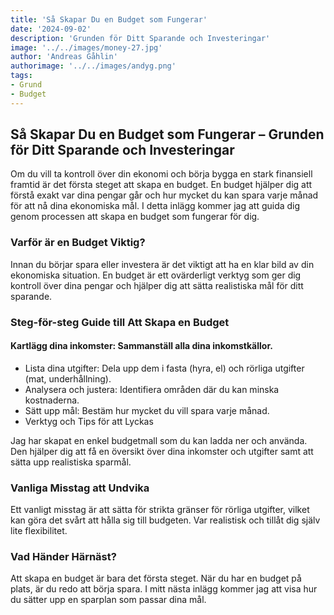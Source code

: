 ```yaml
---
title: 'Så Skapar Du en Budget som Fungerar'
date: '2024-09-02'
description: 'Grunden för Ditt Sparande och Investeringar'
image: '../../images/money-27.jpg'
author: 'Andreas Gåhlin'
authorimage: '../../images/andyg.png'
tags:
- Grund
- Budget
---
```

## Så Skapar Du en Budget som Fungerar – Grunden för Ditt Sparande och Investeringar

Om du vill ta kontroll över din ekonomi och börja bygga en stark finansiell framtid är det första steget att skapa en budget. En budget hjälper dig att förstå exakt var dina pengar går och hur mycket du kan spara varje månad för att nå dina ekonomiska mål. I detta inlägg kommer jag att guida dig genom processen att skapa en budget som fungerar för dig.

### Varför är en Budget Viktig?

Innan du börjar spara eller investera är det viktigt att ha en klar bild av din ekonomiska situation. En budget är ett ovärderligt verktyg som ger dig kontroll över dina pengar och hjälper dig att sätta realistiska mål för ditt sparande.

### Steg-för-steg Guide till Att Skapa en Budget

#### Kartlägg dina inkomster: Sammanställ alla dina inkomstkällor.
- Lista dina utgifter: Dela upp dem i fasta (hyra, el) och rörliga utgifter (mat, underhållning).
- Analysera och justera: Identifiera områden där du kan minska kostnaderna.
-  Sätt upp mål: Bestäm hur mycket du vill spara varje månad.
-  Verktyg och Tips för att Lyckas

Jag har skapat en enkel budgetmall som du kan ladda ner och använda. Den hjälper dig att få en översikt över dina inkomster och utgifter samt att sätta upp realistiska sparmål.

### Vanliga Misstag att Undvika

Ett vanligt misstag är att sätta för strikta gränser för rörliga utgifter, vilket kan göra det svårt att hålla sig till budgeten. Var realistisk och tillåt dig själv lite flexibilitet.

### Vad Händer Härnäst?

Att skapa en budget är bara det första steget. När du har en budget på plats, är du redo att börja spara. I mitt nästa inlägg kommer jag att visa hur du sätter upp en sparplan som passar dina mål.